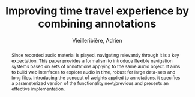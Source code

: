 --- 
title: "Improving time travel experience by combining annotations" 
abstract: "Since recorded audio material is played, navigating relevantly through it is a key expectation. This paper provides a formalism to introduce flexible navigation systems based on sets of annotations applying to the same audio object. It aims to build web interfaces to explore audio in time, robust for large data-sets and long files. Introducing the concept of weights applied to annotations, it specifies a parameterized version of the functionality next/previous and presents an effective implementation." 
address: "Atlanta, Georgia" 
author: "Vieilleribière, Adrien"
webAuthor: "Adrien Vieilleribière" 
booktitle: "Proceedings of the International Web Audio Conference" 
editor: "Freeman, Jason and Lerch, Alexander and Paradis, Matthew" 
month: "April"
pages: "" 
publisher: "Georgia Tech" 
series: "WAC '16"
track: "Paper"  
year: "2016" 
id: "2016_19" 
tags: year2016
media: https://smartech.gatech.edu/bitstream/handle/1853/54578/lightningtalks-day2_videostream.html?sequence=8&isAllowed=y 
pdflink: /_data/papers/pdf/2016/2016_19.pdf
ISSN: 2663-5844
---